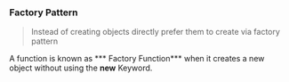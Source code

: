 ### Factory Pattern
> Instead of creating objects directly prefer them to create via factory pattern

A function is known as *** Factory Function*** when it creates a new object without using the **new** Keyword.